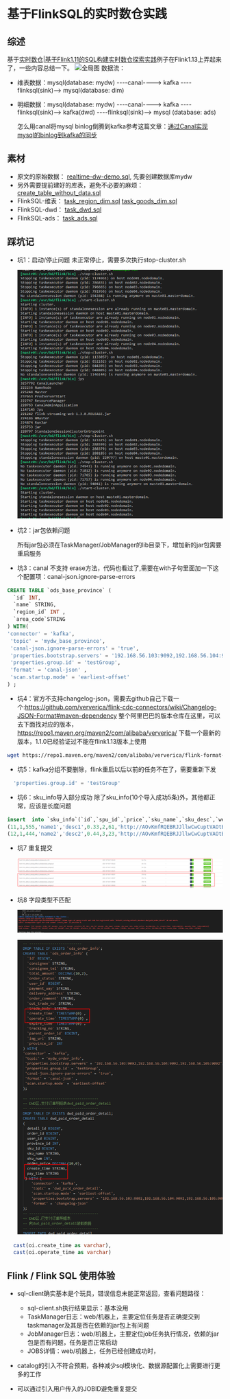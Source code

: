# 基于FlinkSQL的实时数仓实践

## 综述

基于[实时数仓|基于Flink1.11的SQL构建实时数仓探索实践](https://mp.weixin.qq.com/s/dJUHsP1VrO0AxzQfezwFVw)例子在Flink1.13上弄起来了，一些内容总结一下。
![全局图](https://mmbiz.qlogo.cn/mmbiz_png/PL10rfzHicsialGia5ujEy03WX7icsibyiahkLxxFFJKzeQ0ibB4w1jh9oC0obCL0zicsn3AUW8DanwAkWgUwzcRWLvEjQ/640?wx_fmt=png&tp=webp&wxfrom=5&wx_lazy=1&wx_co=1)
数据流：

- 维表数据：mysql(database: mydw) ----canal----> kafka ----flinksql(sink)--> mysql(database: dim)
- 明细数据：mysql(database: mydw) ----canal----> kafka ----flinksql(sink)--> kafka(dwd) ----flinksql(sink)--> mysql (database: ads)

  怎么用canal将mysql binlog倒腾到kafka参考这篇文章：[通过Canal实现mysql的binlog到kafka的同步](bigdata/flink/canal-mysql2kafka)

## 素材

- 原文的原始数据： [realtime-dw-demo.sql](/testcase/flink/1/realtime-dw-demo.sql ":ignore"), 先要创建数据库mydw
- 另外需要提前建好的库表，避免不必要的麻烦： [create_table_without_data.sql](/testcase/flink/1/create_table_without_data.sql ":ignore")
- FlinkSQL-维表： [task_region_dim.sql](/testcase/flink/1/task_region_dim.sql ":ignore")  [task_goods_dim.sql](/testcase/flink/1/task_goods_dim.sql ":ignore")
- FlinkSQL-dwd： [task_dwd.sql](/testcase/flink/1/task_dwd.sql ":ignore")
- FlinkSQL-ads： [task_ads.sql](/testcase/flink/1/task_ads.sql ":ignore")

## 踩坑记

- 坑1：启动/停止问题
  未正常停止，需要多次执行stop-cluster.sh

  ![start-error](../../images/flink-1.png)
- 坑2：jar包依赖问题

  所有jar包必须在TaskManager/JobManager的lib目录下，增加新的jar包需要重启服务
- 坑3：canal 不支持 erase方法，代码也看过了,需要在with子句里面加一下这个配置项：canal-json.ignore-parse-errors

```sql
CREATE TABLE `ods_base_province` (
  `id` INT,
  `name` STRING,
  `region_id` INT ,
  `area_code`STRING
) WITH(
'connector' = 'kafka',
 'topic' = 'mydw_base_province',
 'canal-json.ignore-parse-errors' = 'true',
 'properties.bootstrap.servers' = '192.168.56.103:9092,192.168.56.104:9092,192.168.56.105:9092',
 'properties.group.id' = 'testGroup',
 'format' = 'canal-json' ,
 'scan.startup.mode' = 'earliest-offset' 
) ; 
```

- 坑4：官方不支持changelog-json，需要去github自己下载一个:https://github.com/ververica/flink-cdc-connectors/wiki/Changelog-JSON-Format#maven-dependency
  整个阿里巴巴的版本仓库在这里，可以去下面找对应的版本，https://repo1.maven.org/maven2/com/alibaba/ververica/
  下载一个最新的版本，1.1.0已经验证过不能在flink1.13版本上使用

```bash
wget https://repo1.maven.org/maven2/com/alibaba/ververica/flink-format-changelog-json/1.4.0/flink-format-changelog-json-1.4.0.jar
```

- 坑5：kafka分组不要删除，flink重启以后以前的任务不在了，需要重新下发

```sql
  'properties.group.id' = 'testGroup'
```

- 坑6：sku_info导入部分成功
  除了sku_info(10个导入成功5条)外，其他都正常，应该是长度问题

```sql
insert  into `sku_info`(`id`,`spu_id`,`price`,`sku_name`,`sku_desc`,`weight`,`tm_id`,`category3_id`,`sku_default_img`,`create_time`) values 
(11,1,555,'name1','desc1',0.33,2,61,'http://AOvKmfRQEBRJJllwCwCuptVAOtBBcIjWeJRsmhbJ','2019-02-14 21:25:54'),
(12,1,444,'name2','desc2',0.44,3,23,'http://AOvKmfRQEBRJJllwCwCuptVAOtBBcIjWeJRsmhbJ','2019-02-14 21:25:54');
```

- 坑7 重复提交

  ![repeat-submit](../../images/flink-3.png)
- 坑8 字段类型不匹配

  ![repeat-submit](../../images/flink-4.png)

  ![repeat-submit](../../images/flink-5.png)

```sql
  cast(oi.create_time as varchar),
  cast(oi.operate_time as varchar)
```

## Flink / Flink SQL 使用体验

- sql-client确实基本是个玩具，错误信息未能正常返回，查看问题路径：

  - sql-client.sh执行结果显示：基本没用
  - TaskManager日志：web/机器上，主要定位任务是否正确提交到taskmanager及其是否在依赖的jar包上有问题
  - JobManager日志：web/机器上，主要定位job任务执行情况，依赖的jar包是否有问题，任务是否正常启动
  - JOBS详情：web/机器上，任务已经创建成功时，
- catalog的引入不符合预期，各种减少sql模块化、数据源配置化上需要进行更多的工作
- 可以通过引入用户传入的JOBID避免重复提交
